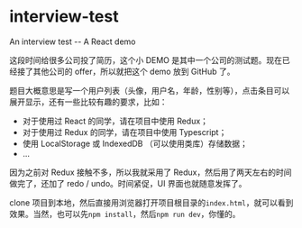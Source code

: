 # interview-test
An interview test -- A React demo

这段时间给很多公司投了简历，这个小 DEMO 是其中一个公司的测试题。现在已经接了其他公司的 offer，所以就把这个 demo 放到 GitHub 了。

题目大概意思是写一个用户列表（头像，用户名，年龄，性别等），点击条目可以展开显示，还有一些比较有趣的要求，比如：

- 对于使用过 React 的同学，请在项目中使用 Redux；
- 对于使用过 Redux 的同学，请在项目中使用 Typescript；
- 使用 LocalStorage 或 IndexedDB （可以使用类库）存储数据；
- ...

因为之前对 Redux 接触不多，所以我就采用了 Redux，然后用了两天左右的时间做完了，还加了 redo / undo。时间紧促，UI 界面也就随意发挥了。

clone 项目到本地，然后直接用浏览器打开项目根目录的`index.html`，就可以看到效果。当然，也可以先`npm install`，然后`npm run dev`，你懂的。